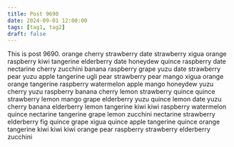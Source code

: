 ```yaml
---
title: Post 9690
date: 2024-09-01 12:00:00
tags: [tag1, tag2]
draft: false
---
```

This is post 9690.
orange
cherry
strawberry
date
strawberry
xigua
orange
raspberry
kiwi
tangerine
elderberry
date
honeydew
quince
raspberry
date
nectarine
cherry
zucchini
banana
raspberry
grape
yuzu
date
strawberry
pear
yuzu
apple
tangerine
ugli
pear
strawberry
pear
mango
xigua
orange
orange
tangerine
raspberry
watermelon
apple
mango
honeydew
yuzu
cherry
yuzu
raspberry
banana
cherry
lemon
strawberry
quince
quince
strawberry
lemon
mango
grape
elderberry
yuzu
quince
lemon
date
yuzu
cherry
banana
elderberry
lemon
tangerine
kiwi
kiwi
raspberry
watermelon
quince
nectarine
tangerine
grape
lemon
zucchini
nectarine
strawberry
elderberry
fig
quince
grape
xigua
quince
apple
tangerine
quince
orange
tangerine
kiwi
kiwi
kiwi
orange
pear
raspberry
strawberry
elderberry
zucchini
